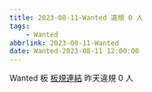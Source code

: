 ```yaml
---
title: 2023-08-11-Wanted 違規 0 人
tags:
    - Wanted
abbrlink: 2023-08-11-Wanted
date: Wanted-2023-08-11 12:00:00
---
```

Wanted 板 [板規連結](https://www.ptt.cc/bbs/Wanted/M.1608829773.A.D3B.html)
昨天違規 0 人
